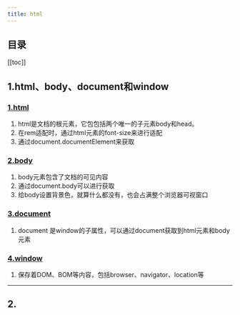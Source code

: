 ```yaml
---
title: html
---
```

## 目录
[[toc]]

## 1.html、body、document和window
### <u>1.html</u>
1. html是文档的根元素，它包包括两个唯一的子元素body和head。
2. 在rem适配时，通过html元素的font-size来进行适配
3. 通过document.documentElement来获取
### <u>2.body</u>
1. body元素包含了文档的可见内容
2. 通过document.body可以进行获取
3. 给body设置背景色，就算什么都没有，也会占满整个浏览器可视窗口
### <u>3.document</u>
1. document 是window的子属性，可以通过document获取到html元素和body元素
### <u>4.window</u>
1. 保存着DOM、BOM等内容，包括browser、navigator、location等
----- 
## 2. 